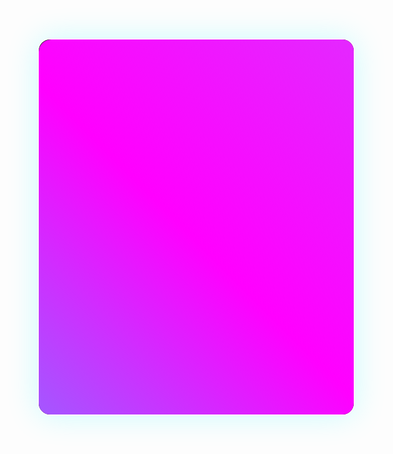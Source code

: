 
<div class="cyber-container" style="position:relative;width:100%;height:600px;background:linear-gradient(135deg,#0a0a0f 0%,#1a1b26 50%,#0a0a0f 100%);overflow:hidden;border-radius:20px;margin:2rem 0;border:2px solid transparent;background-clip:padding-box;box-shadow:0 0 50px rgba(0,243,255,0.2);">
  <div style="position:absolute;top:0;left:0;width:100%;height:100%;border-radius:20px;padding:2px;background:linear-gradient(45deg,#00f3ff,#ff00ff,#b967ff,#00f3ff);background-size:400% 400%;animation:borderFlow 6s ease infinite;z-index:4;pointer-events:none;"></div>
  <svg width="100%" height="100%" style="position:absolute;top:0;left:0;z-index:0;opacity:0.4;"><text x="0.00%" y="-10%" fill="#00F3FF" font-family="monospace" font-size="0.65rem" font-weight="bold">
      <tspan x="0.00%" dy="1.2em" opacity="0">
        ⨕
        <animate attributeName="opacity" values="0;0.30;0" dur="4.27s" begin="0.00s" repeatCount="indefinite"/>
      </tspan><tspan x="0.00%" dy="1.2em" opacity="0">
        ⨅
        <animate attributeName="opacity" values="0;0.50;0" dur="4.27s" begin="0.30s" repeatCount="indefinite"/>
      </tspan><tspan x="0.00%" dy="1.2em" opacity="0">
        ⨀
        <animate attributeName="opacity" values="0;0.70;0" dur="4.27s" begin="0.60s" repeatCount="indefinite"/>
      </tspan><tspan x="0.00%" dy="1.2em" opacity="0">
        ⨅
        <animate attributeName="opacity" values="0;0.90;0" dur="4.27s" begin="0.90s" repeatCount="indefinite"/>
      </tspan>
      <animate attributeName="y" values="-10%;110%" dur="4.27s" repeatCount="indefinite" begin="1.48s"/>
    </text><text x="2.20%" y="-10%" fill="#FF00FF" font-family="monospace" font-size="0.65rem" font-weight="bold">
      <tspan x="2.20%" dy="1.2em" opacity="0">
        オ
        <animate attributeName="opacity" values="0;0.30;0" dur="2.52s" begin="0.00s" repeatCount="indefinite"/>
      </tspan><tspan x="2.20%" dy="1.2em" opacity="0">
        シ
        <animate attributeName="opacity" values="0;0.50;0" dur="2.52s" begin="0.30s" repeatCount="indefinite"/>
      </tspan>
      <animate attributeName="y" values="-10%;110%" dur="2.52s" repeatCount="indefinite" begin="0.70s"/>
    </text><text x="4.40%" y="-10%" fill="#00F3FF" font-family="monospace" font-size="0.65rem" font-weight="bold">
      <tspan x="4.40%" dy="1.2em" opacity="0">
        ウ
        <animate attributeName="opacity" values="0;0.30;0" dur="4.12s" begin="0.00s" repeatCount="indefinite"/>
      </tspan><tspan x="4.40%" dy="1.2em" opacity="0">
        ト
        <animate attributeName="opacity" values="0;0.50;0" dur="4.12s" begin="0.30s" repeatCount="indefinite"/>
      </tspan><tspan x="4.40%" dy="1.2em" opacity="0">
        タ
        <animate attributeName="opacity" values="0;0.70;0" dur="4.12s" begin="0.60s" repeatCount="indefinite"/>
      </tspan><tspan x="4.40%" dy="1.2em" opacity="0">
        エ
        <animate attributeName="opacity" values="0;0.90;0" dur="4.12s" begin="0.90s" repeatCount="indefinite"/>
      </tspan>
      <animate attributeName="y" values="-10%;110%" dur="4.12s" repeatCount="indefinite" begin="3.13s"/>
    </text><text x="6.60%" y="-10%" fill="#00FF41" font-family="monospace" font-size="0.65rem" font-weight="bold">
      <tspan x="6.60%" dy="1.2em" opacity="0">
        0
        <animate attributeName="opacity" values="0;0.30;0" dur="2.69s" begin="0.00s" repeatCount="indefinite"/>
      </tspan><tspan x="6.60%" dy="1.2em" opacity="0">
        0
        <animate attributeName="opacity" values="0;0.50;0" dur="2.69s" begin="0.30s" repeatCount="indefinite"/>
      </tspan><tspan x="6.60%" dy="1.2em" opacity="0">
        1
        <animate attributeName="opacity" values="0;0.70;0" dur="2.69s" begin="0.60s" repeatCount="indefinite"/>
      </tspan>
      <animate attributeName="y" values="-10%;110%" dur="2.69s" repeatCount="indefinite" begin="0.96s"/>
    </text><text x="8.80%" y="-10%" fill="#FF00FF" font-family="monospace" font-size="0.65rem" font-weight="bold">
      <tspan x="8.80%" dy="1.2em" opacity="0">
        ∇
        <animate attributeName="opacity" values="0;0.30;0" dur="4.91s" begin="0.00s" repeatCount="indefinite"/>
      </tspan><tspan x="8.80%" dy="1.2em" opacity="0">
        ≥
        <animate attributeName="opacity" values="0;0.50;0" dur="4.91s" begin="0.30s" repeatCount="indefinite"/>
      </tspan>
      <animate attributeName="y" values="-10%;110%" dur="4.91s" repeatCount="indefinite" begin="3.56s"/>
    </text><text x="11.00%" y="-10%" fill="#B967FF" font-family="monospace" font-size="0.65rem" font-weight="bold">
      <tspan x="11.00%" dy="1.2em" opacity="0">
        ⨝
        <animate attributeName="opacity" values="0;0.30;0" dur="3.75s" begin="0.00s" repeatCount="indefinite"/>
      </tspan><tspan x="11.00%" dy="1.2em" opacity="0">
        ⦻
        <animate attributeName="opacity" values="0;0.50;0" dur="3.75s" begin="0.30s" repeatCount="indefinite"/>
      </tspan><tspan x="11.00%" dy="1.2em" opacity="0">
        ⨍
        <animate attributeName="opacity" values="0;0.70;0" dur="3.75s" begin="0.60s" repeatCount="indefinite"/>
      </tspan><tspan x="11.00%" dy="1.2em" opacity="0">
        ⨏
        <animate attributeName="opacity" values="0;0.90;0" dur="3.75s" begin="0.90s" repeatCount="indefinite"/>
      </tspan>
      <animate attributeName="y" values="-10%;110%" dur="3.75s" repeatCount="indefinite" begin="2.99s"/>
    </text><text x="13.20%" y="-10%" fill="#00F3FF" font-family="monospace" font-size="0.65rem" font-weight="bold">
      <tspan x="13.20%" dy="1.2em" opacity="0">
        チ
        <animate attributeName="opacity" values="0;0.30;0" dur="3.66s" begin="0.00s" repeatCount="indefinite"/>
      </tspan><tspan x="13.20%" dy="1.2em" opacity="0">
        セ
        <animate attributeName="opacity" values="0;0.50;0" dur="3.66s" begin="0.30s" repeatCount="indefinite"/>
      </tspan><tspan x="13.20%" dy="1.2em" opacity="0">
        テ
        <animate attributeName="opacity" values="0;0.70;0" dur="3.66s" begin="0.60s" repeatCount="indefinite"/>
      </tspan>
      <animate attributeName="y" values="-10%;110%" dur="3.66s" repeatCount="indefinite" begin="1.19s"/>
    </text><text x="15.40%" y="-10%" fill="#00FF41" font-family="monospace" font-size="0.65rem" font-weight="bold">
      <tspan x="15.40%" dy="1.2em" opacity="0">
        タ
        <animate attributeName="opacity" values="0;0.30;0" dur="2.82s" begin="0.00s" repeatCount="indefinite"/>
      </tspan>
      <animate attributeName="y" values="-10%;110%" dur="2.82s" repeatCount="indefinite" begin="2.21s"/>
    </text><text x="17.60%" y="-10%" fill="#FFF000" font-family="monospace" font-size="0.65rem" font-weight="bold">
      <tspan x="17.60%" dy="1.2em" opacity="0">
        ⨑
        <animate attributeName="opacity" values="0;0.30;0" dur="4.16s" begin="0.00s" repeatCount="indefinite"/>
      </tspan><tspan x="17.60%" dy="1.2em" opacity="0">
        ⨙
        <animate attributeName="opacity" values="0;0.50;0" dur="4.16s" begin="0.30s" repeatCount="indefinite"/>
      </tspan>
      <animate attributeName="y" values="-10%;110%" dur="4.16s" repeatCount="indefinite" begin="2.21s"/>
    </text><text x="19.80%" y="-10%" fill="#00F3FF" font-family="monospace" font-size="0.65rem" font-weight="bold">
      <tspan x="19.80%" dy="1.2em" opacity="0">
        ト
        <animate attributeName="opacity" values="0;0.30;0" dur="3.92s" begin="0.00s" repeatCount="indefinite"/>
      </tspan><tspan x="19.80%" dy="1.2em" opacity="0">
        ア
        <animate attributeName="opacity" values="0;0.50;0" dur="3.92s" begin="0.30s" repeatCount="indefinite"/>
      </tspan><tspan x="19.80%" dy="1.2em" opacity="0">
        エ
        <animate attributeName="opacity" values="0;0.70;0" dur="3.92s" begin="0.60s" repeatCount="indefinite"/>
      </tspan>
      <animate attributeName="y" values="-10%;110%" dur="3.92s" repeatCount="indefinite" begin="2.82s"/>
    </text><text x="22.00%" y="-10%" fill="#00F3FF" font-family="monospace" font-size="0.65rem" font-weight="bold">
      <tspan x="22.00%" dy="1.2em" opacity="0">
        ⨘
        <animate attributeName="opacity" values="0;0.30;0" dur="4.64s" begin="0.00s" repeatCount="indefinite"/>
      </tspan>
      <animate attributeName="y" values="-10%;110%" dur="4.64s" repeatCount="indefinite" begin="0.29s"/>
    </text><text x="24.20%" y="-10%" fill="#FF00FF" font-family="monospace" font-size="0.65rem" font-weight="bold">
      <tspan x="24.20%" dy="1.2em" opacity="0">
        ≤
        <animate attributeName="opacity" values="0;0.30;0" dur="2.26s" begin="0.00s" repeatCount="indefinite"/>
      </tspan><tspan x="24.20%" dy="1.2em" opacity="0">
        ≤
        <animate attributeName="opacity" values="0;0.50;0" dur="2.26s" begin="0.30s" repeatCount="indefinite"/>
      </tspan><tspan x="24.20%" dy="1.2em" opacity="0">
        ≈
        <animate attributeName="opacity" values="0;0.70;0" dur="2.26s" begin="0.60s" repeatCount="indefinite"/>
      </tspan>
      <animate attributeName="y" values="-10%;110%" dur="2.26s" repeatCount="indefinite" begin="1.27s"/>
    </text><text x="26.40%" y="-10%" fill="#FF00FF" font-family="monospace" font-size="0.65rem" font-weight="bold">
      <tspan x="26.40%" dy="1.2em" opacity="0">
        1
        <animate attributeName="opacity" values="0;0.30;0" dur="3.24s" begin="0.00s" repeatCount="indefinite"/>
      </tspan>
      <animate attributeName="y" values="-10%;110%" dur="3.24s" repeatCount="indefinite" begin="0.19s"/>
    </text><text x="28.60%" y="-10%" fill="#00F3FF" font-family="monospace" font-size="0.65rem" font-weight="bold">
      <tspan x="28.60%" dy="1.2em" opacity="0">
        ソ
        <animate attributeName="opacity" values="0;0.30;0" dur="3.24s" begin="0.00s" repeatCount="indefinite"/>
      </tspan><tspan x="28.60%" dy="1.2em" opacity="0">
        コ
        <animate attributeName="opacity" values="0;0.50;0" dur="3.24s" begin="0.30s" repeatCount="indefinite"/>
      </tspan><tspan x="28.60%" dy="1.2em" opacity="0">
        シ
        <animate attributeName="opacity" values="0;0.70;0" dur="3.24s" begin="0.60s" repeatCount="indefinite"/>
      </tspan>
      <animate attributeName="y" values="-10%;110%" dur="3.24s" repeatCount="indefinite" begin="3.47s"/>
    </text><text x="30.80%" y="-10%" fill="#B967FF" font-family="monospace" font-size="0.65rem" font-weight="bold">
      <tspan x="30.80%" dy="1.2em" opacity="0">
        ⨆
        <animate attributeName="opacity" values="0;0.30;0" dur="3.66s" begin="0.00s" repeatCount="indefinite"/>
      </tspan><tspan x="30.80%" dy="1.2em" opacity="0">
        ⨊
        <animate attributeName="opacity" values="0;0.50;0" dur="3.66s" begin="0.30s" repeatCount="indefinite"/>
      </tspan>
      <animate attributeName="y" values="-10%;110%" dur="3.66s" repeatCount="indefinite" begin="2.03s"/>
    </text><text x="33.00%" y="-10%" fill="#00FF41" font-family="monospace" font-size="0.65rem" font-weight="bold">
      <tspan x="33.00%" dy="1.2em" opacity="0">
        0
        <animate attributeName="opacity" values="0;0.30;0" dur="2.34s" begin="0.00s" repeatCount="indefinite"/>
      </tspan><tspan x="33.00%" dy="1.2em" opacity="0">
        1
        <animate attributeName="opacity" values="0;0.50;0" dur="2.34s" begin="0.30s" repeatCount="indefinite"/>
      </tspan>
      <animate attributeName="y" values="-10%;110%" dur="2.34s" repeatCount="indefinite" begin="1.46s"/>
    </text><text x="35.20%" y="-10%" fill="#B967FF" font-family="monospace" font-size="0.65rem" font-weight="bold">
      <tspan x="35.20%" dy="1.2em" opacity="0">
        ソ
        <animate attributeName="opacity" values="0;0.30;0" dur="4.42s" begin="0.00s" repeatCount="indefinite"/>
      </tspan><tspan x="35.20%" dy="1.2em" opacity="0">
        チ
        <animate attributeName="opacity" values="0;0.50;0" dur="4.42s" begin="0.30s" repeatCount="indefinite"/>
      </tspan>
      <animate attributeName="y" values="-10%;110%" dur="4.42s" repeatCount="indefinite" begin="0.32s"/>
    </text><text x="37.40%" y="-10%" fill="#FFF000" font-family="monospace" font-size="0.65rem" font-weight="bold">
      <tspan x="37.40%" dy="1.2em" opacity="0">
        0
        <animate attributeName="opacity" values="0;0.30;0" dur="3.46s" begin="0.00s" repeatCount="indefinite"/>
      </tspan>
      <animate attributeName="y" values="-10%;110%" dur="3.46s" repeatCount="indefinite" begin="3.43s"/>
    </text><text x="39.60%" y="-10%" fill="#FFF000" font-family="monospace" font-size="0.65rem" font-weight="bold">
      <tspan x="39.60%" dy="1.2em" opacity="0">
        ツ
        <animate attributeName="opacity" values="0;0.30;0" dur="4.83s" begin="0.00s" repeatCount="indefinite"/>
      </tspan><tspan x="39.60%" dy="1.2em" opacity="0">
        イ
        <animate attributeName="opacity" values="0;0.50;0" dur="4.83s" begin="0.30s" repeatCount="indefinite"/>
      </tspan><tspan x="39.60%" dy="1.2em" opacity="0">
        ソ
        <animate attributeName="opacity" values="0;0.70;0" dur="4.83s" begin="0.60s" repeatCount="indefinite"/>
      </tspan><tspan x="39.60%" dy="1.2em" opacity="0">
        コ
        <animate attributeName="opacity" values="0;0.90;0" dur="4.83s" begin="0.90s" repeatCount="indefinite"/>
      </tspan>
      <animate attributeName="y" values="-10%;110%" dur="4.83s" repeatCount="indefinite" begin="1.65s"/>
    </text><text x="41.80%" y="-10%" fill="#FF00FF" font-family="monospace" font-size="0.65rem" font-weight="bold">
      <tspan x="41.80%" dy="1.2em" opacity="0">
        1
        <animate attributeName="opacity" values="0;0.30;0" dur="4.95s" begin="0.00s" repeatCount="indefinite"/>
      </tspan><tspan x="41.80%" dy="1.2em" opacity="0">
        0
        <animate attributeName="opacity" values="0;0.50;0" dur="4.95s" begin="0.30s" repeatCount="indefinite"/>
      </tspan><tspan x="41.80%" dy="1.2em" opacity="0">
        1
        <animate attributeName="opacity" values="0;0.70;0" dur="4.95s" begin="0.60s" repeatCount="indefinite"/>
      </tspan><tspan x="41.80%" dy="1.2em" opacity="0">
        1
        <animate attributeName="opacity" values="0;0.90;0" dur="4.95s" begin="0.90s" repeatCount="indefinite"/>
      </tspan>
      <animate attributeName="y" values="-10%;110%" dur="4.95s" repeatCount="indefinite" begin="2.65s"/>
    </text><text x="44.00%" y="-10%" fill="#00F3FF" font-family="monospace" font-size="0.65rem" font-weight="bold">
      <tspan x="44.00%" dy="1.2em" opacity="0">
        ⨑
        <animate attributeName="opacity" values="0;0.30;0" dur="2.13s" begin="0.00s" repeatCount="indefinite"/>
      </tspan><tspan x="44.00%" dy="1.2em" opacity="0">
        ⨁
        <animate attributeName="opacity" values="0;0.50;0" dur="2.13s" begin="0.30s" repeatCount="indefinite"/>
      </tspan>
      <animate attributeName="y" values="-10%;110%" dur="2.13s" repeatCount="indefinite" begin="1.07s"/>
    </text><text x="46.20%" y="-10%" fill="#FFF000" font-family="monospace" font-size="0.65rem" font-weight="bold">
      <tspan x="46.20%" dy="1.2em" opacity="0">
        ∫
        <animate attributeName="opacity" values="0;0.30;0" dur="3.43s" begin="0.00s" repeatCount="indefinite"/>
      </tspan><tspan x="46.20%" dy="1.2em" opacity="0">
        √
        <animate attributeName="opacity" values="0;0.50;0" dur="3.43s" begin="0.30s" repeatCount="indefinite"/>
      </tspan><tspan x="46.20%" dy="1.2em" opacity="0">
        ∏
        <animate attributeName="opacity" values="0;0.70;0" dur="3.43s" begin="0.60s" repeatCount="indefinite"/>
      </tspan><tspan x="46.20%" dy="1.2em" opacity="0">
        ∏
        <animate attributeName="opacity" values="0;0.90;0" dur="3.43s" begin="0.90s" repeatCount="indefinite"/>
      </tspan>
      <animate attributeName="y" values="-10%;110%" dur="3.43s" repeatCount="indefinite" begin="0.93s"/>
    </text><text x="48.40%" y="-10%" fill="#00F3FF" font-family="monospace" font-size="0.65rem" font-weight="bold">
      <tspan x="48.40%" dy="1.2em" opacity="0">
        ⟁
        <animate attributeName="opacity" values="0;0.30;0" dur="2.77s" begin="0.00s" repeatCount="indefinite"/>
      </tspan>
      <animate attributeName="y" values="-10%;110%" dur="2.77s" repeatCount="indefinite" begin="3.55s"/>
    </text><text x="50.60%" y="-10%" fill="#B967FF" font-family="monospace" font-size="0.65rem" font-weight="bold">
      <tspan x="50.60%" dy="1.2em" opacity="0">
        ウ
        <animate attributeName="opacity" values="0;0.30;0" dur="2.06s" begin="0.00s" repeatCount="indefinite"/>
      </tspan><tspan x="50.60%" dy="1.2em" opacity="0">
        ク
        <animate attributeName="opacity" values="0;0.50;0" dur="2.06s" begin="0.30s" repeatCount="indefinite"/>
      </tspan><tspan x="50.60%" dy="1.2em" opacity="0">
        イ
        <animate attributeName="opacity" values="0;0.70;0" dur="2.06s" begin="0.60s" repeatCount="indefinite"/>
      </tspan>
      <animate attributeName="y" values="-10%;110%" dur="2.06s" repeatCount="indefinite" begin="1.60s"/>
    </text><text x="52.80%" y="-10%" fill="#B967FF" font-family="monospace" font-size="0.65rem" font-weight="bold">
      <tspan x="52.80%" dy="1.2em" opacity="0">
        ⨍
        <animate attributeName="opacity" values="0;0.30;0" dur="3.04s" begin="0.00s" repeatCount="indefinite"/>
      </tspan><tspan x="52.80%" dy="1.2em" opacity="0">
        ⨄
        <animate attributeName="opacity" values="0;0.50;0" dur="3.04s" begin="0.30s" repeatCount="indefinite"/>
      </tspan><tspan x="52.80%" dy="1.2em" opacity="0">
        ⨛
        <animate attributeName="opacity" values="0;0.70;0" dur="3.04s" begin="0.60s" repeatCount="indefinite"/>
      </tspan>
      <animate attributeName="y" values="-10%;110%" dur="3.04s" repeatCount="indefinite" begin="3.40s"/>
    </text><text x="55.00%" y="-10%" fill="#00F3FF" font-family="monospace" font-size="0.65rem" font-weight="bold">
      <tspan x="55.00%" dy="1.2em" opacity="0">
        オ
        <animate attributeName="opacity" values="0;0.30;0" dur="4.37s" begin="0.00s" repeatCount="indefinite"/>
      </tspan>
      <animate attributeName="y" values="-10%;110%" dur="4.37s" repeatCount="indefinite" begin="3.70s"/>
    </text><text x="57.20%" y="-10%" fill="#B967FF" font-family="monospace" font-size="0.65rem" font-weight="bold">
      <tspan x="57.20%" dy="1.2em" opacity="0">
        1
        <animate attributeName="opacity" values="0;0.30;0" dur="2.76s" begin="0.00s" repeatCount="indefinite"/>
      </tspan>
      <animate attributeName="y" values="-10%;110%" dur="2.76s" repeatCount="indefinite" begin="2.81s"/>
    </text><text x="59.40%" y="-10%" fill="#00FF41" font-family="monospace" font-size="0.65rem" font-weight="bold">
      <tspan x="59.40%" dy="1.2em" opacity="0">
        0
        <animate attributeName="opacity" values="0;0.30;0" dur="4.48s" begin="0.00s" repeatCount="indefinite"/>
      </tspan><tspan x="59.40%" dy="1.2em" opacity="0">
        1
        <animate attributeName="opacity" values="0;0.50;0" dur="4.48s" begin="0.30s" repeatCount="indefinite"/>
      </tspan><tspan x="59.40%" dy="1.2em" opacity="0">
        0
        <animate attributeName="opacity" values="0;0.70;0" dur="4.48s" begin="0.60s" repeatCount="indefinite"/>
      </tspan>
      <animate attributeName="y" values="-10%;110%" dur="4.48s" repeatCount="indefinite" begin="1.98s"/>
    </text><text x="61.60%" y="-10%" fill="#B967FF" font-family="monospace" font-size="0.65rem" font-weight="bold">
      <tspan x="61.60%" dy="1.2em" opacity="0">
        ⨏
        <animate attributeName="opacity" values="0;0.30;0" dur="4.30s" begin="0.00s" repeatCount="indefinite"/>
      </tspan>
      <animate attributeName="y" values="-10%;110%" dur="4.30s" repeatCount="indefinite" begin="0.44s"/>
    </text><text x="63.80%" y="-10%" fill="#FF00FF" font-family="monospace" font-size="0.65rem" font-weight="bold">
      <tspan x="63.80%" dy="1.2em" opacity="0">
        ⨅
        <animate attributeName="opacity" values="0;0.30;0" dur="2.62s" begin="0.00s" repeatCount="indefinite"/>
      </tspan><tspan x="63.80%" dy="1.2em" opacity="0">
        ⟁
        <animate attributeName="opacity" values="0;0.50;0" dur="2.62s" begin="0.30s" repeatCount="indefinite"/>
      </tspan><tspan x="63.80%" dy="1.2em" opacity="0">
        ⨚
        <animate attributeName="opacity" values="0;0.70;0" dur="2.62s" begin="0.60s" repeatCount="indefinite"/>
      </tspan><tspan x="63.80%" dy="1.2em" opacity="0">
        ⨜
        <animate attributeName="opacity" values="0;0.90;0" dur="2.62s" begin="0.90s" repeatCount="indefinite"/>
      </tspan>
      <animate attributeName="y" values="-10%;110%" dur="2.62s" repeatCount="indefinite" begin="3.83s"/>
    </text><text x="66.00%" y="-10%" fill="#00F3FF" font-family="monospace" font-size="0.65rem" font-weight="bold">
      <tspan x="66.00%" dy="1.2em" opacity="0">
        1
        <animate attributeName="opacity" values="0;0.30;0" dur="2.16s" begin="0.00s" repeatCount="indefinite"/>
      </tspan>
      <animate attributeName="y" values="-10%;110%" dur="2.16s" repeatCount="indefinite" begin="3.72s"/>
    </text><text x="68.20%" y="-10%" fill="#B967FF" font-family="monospace" font-size="0.65rem" font-weight="bold">
      <tspan x="68.20%" dy="1.2em" opacity="0">
        ⨄
        <animate attributeName="opacity" values="0;0.30;0" dur="4.63s" begin="0.00s" repeatCount="indefinite"/>
      </tspan>
      <animate attributeName="y" values="-10%;110%" dur="4.63s" repeatCount="indefinite" begin="2.11s"/>
    </text><text x="70.40%" y="-10%" fill="#00FF41" font-family="monospace" font-size="0.65rem" font-weight="bold">
      <tspan x="70.40%" dy="1.2em" opacity="0">
        コ
        <animate attributeName="opacity" values="0;0.30;0" dur="2.55s" begin="0.00s" repeatCount="indefinite"/>
      </tspan>
      <animate attributeName="y" values="-10%;110%" dur="2.55s" repeatCount="indefinite" begin="1.36s"/>
    </text><text x="72.60%" y="-10%" fill="#00F3FF" font-family="monospace" font-size="0.65rem" font-weight="bold">
      <tspan x="72.60%" dy="1.2em" opacity="0">
        チ
        <animate attributeName="opacity" values="0;0.30;0" dur="4.52s" begin="0.00s" repeatCount="indefinite"/>
      </tspan>
      <animate attributeName="y" values="-10%;110%" dur="4.52s" repeatCount="indefinite" begin="0.05s"/>
    </text><text x="74.80%" y="-10%" fill="#FFF000" font-family="monospace" font-size="0.65rem" font-weight="bold">
      <tspan x="74.80%" dy="1.2em" opacity="0">
        ≈
        <animate attributeName="opacity" values="0;0.30;0" dur="2.24s" begin="0.00s" repeatCount="indefinite"/>
      </tspan>
      <animate attributeName="y" values="-10%;110%" dur="2.24s" repeatCount="indefinite" begin="3.47s"/>
    </text><text x="77.00%" y="-10%" fill="#B967FF" font-family="monospace" font-size="0.65rem" font-weight="bold">
      <tspan x="77.00%" dy="1.2em" opacity="0">
        √
        <animate attributeName="opacity" values="0;0.30;0" dur="4.20s" begin="0.00s" repeatCount="indefinite"/>
      </tspan><tspan x="77.00%" dy="1.2em" opacity="0">
        √
        <animate attributeName="opacity" values="0;0.50;0" dur="4.20s" begin="0.30s" repeatCount="indefinite"/>
      </tspan><tspan x="77.00%" dy="1.2em" opacity="0">
        ∂
        <animate attributeName="opacity" values="0;0.70;0" dur="4.20s" begin="0.60s" repeatCount="indefinite"/>
      </tspan>
      <animate attributeName="y" values="-10%;110%" dur="4.20s" repeatCount="indefinite" begin="1.44s"/>
    </text><text x="79.20%" y="-10%" fill="#FF00FF" font-family="monospace" font-size="0.65rem" font-weight="bold">
      <tspan x="79.20%" dy="1.2em" opacity="0">
        0
        <animate attributeName="opacity" values="0;0.30;0" dur="4.35s" begin="0.00s" repeatCount="indefinite"/>
      </tspan>
      <animate attributeName="y" values="-10%;110%" dur="4.35s" repeatCount="indefinite" begin="3.89s"/>
    </text><text x="81.40%" y="-10%" fill="#B967FF" font-family="monospace" font-size="0.65rem" font-weight="bold">
      <tspan x="81.40%" dy="1.2em" opacity="0">
        ⨖
        <animate attributeName="opacity" values="0;0.30;0" dur="2.01s" begin="0.00s" repeatCount="indefinite"/>
      </tspan><tspan x="81.40%" dy="1.2em" opacity="0">
        ⦻
        <animate attributeName="opacity" values="0;0.50;0" dur="2.01s" begin="0.30s" repeatCount="indefinite"/>
      </tspan><tspan x="81.40%" dy="1.2em" opacity="0">
        ⨘
        <animate attributeName="opacity" values="0;0.70;0" dur="2.01s" begin="0.60s" repeatCount="indefinite"/>
      </tspan>
      <animate attributeName="y" values="-10%;110%" dur="2.01s" repeatCount="indefinite" begin="1.78s"/>
    </text><text x="83.60%" y="-10%" fill="#00FF41" font-family="monospace" font-size="0.65rem" font-weight="bold">
      <tspan x="83.60%" dy="1.2em" opacity="0">
        0
        <animate attributeName="opacity" values="0;0.30;0" dur="3.56s" begin="0.00s" repeatCount="indefinite"/>
      </tspan><tspan x="83.60%" dy="1.2em" opacity="0">
        1
        <animate attributeName="opacity" values="0;0.50;0" dur="3.56s" begin="0.30s" repeatCount="indefinite"/>
      </tspan><tspan x="83.60%" dy="1.2em" opacity="0">
        1
        <animate attributeName="opacity" values="0;0.70;0" dur="3.56s" begin="0.60s" repeatCount="indefinite"/>
      </tspan><tspan x="83.60%" dy="1.2em" opacity="0">
        0
        <animate attributeName="opacity" values="0;0.90;0" dur="3.56s" begin="0.90s" repeatCount="indefinite"/>
      </tspan>
      <animate attributeName="y" values="-10%;110%" dur="3.56s" repeatCount="indefinite" begin="1.21s"/>
    </text><text x="85.80%" y="-10%" fill="#00FF41" font-family="monospace" font-size="0.65rem" font-weight="bold">
      <tspan x="85.80%" dy="1.2em" opacity="0">
        ≈
        <animate attributeName="opacity" values="0;0.30;0" dur="4.55s" begin="0.00s" repeatCount="indefinite"/>
      </tspan>
      <animate attributeName="y" values="-10%;110%" dur="4.55s" repeatCount="indefinite" begin="0.77s"/>
    </text><text x="88.00%" y="-10%" fill="#FF00FF" font-family="monospace" font-size="0.65rem" font-weight="bold">
      <tspan x="88.00%" dy="1.2em" opacity="0">
        ≠
        <animate attributeName="opacity" values="0;0.30;0" dur="4.07s" begin="0.00s" repeatCount="indefinite"/>
      </tspan><tspan x="88.00%" dy="1.2em" opacity="0">
        ≥
        <animate attributeName="opacity" values="0;0.50;0" dur="4.07s" begin="0.30s" repeatCount="indefinite"/>
      </tspan><tspan x="88.00%" dy="1.2em" opacity="0">
        ∞
        <animate attributeName="opacity" values="0;0.70;0" dur="4.07s" begin="0.60s" repeatCount="indefinite"/>
      </tspan>
      <animate attributeName="y" values="-10%;110%" dur="4.07s" repeatCount="indefinite" begin="3.57s"/>
    </text><text x="90.20%" y="-10%" fill="#00FF41" font-family="monospace" font-size="0.65rem" font-weight="bold">
      <tspan x="90.20%" dy="1.2em" opacity="0">
        0
        <animate attributeName="opacity" values="0;0.30;0" dur="3.97s" begin="0.00s" repeatCount="indefinite"/>
      </tspan>
      <animate attributeName="y" values="-10%;110%" dur="3.97s" repeatCount="indefinite" begin="2.23s"/>
    </text><text x="92.40%" y="-10%" fill="#00F3FF" font-family="monospace" font-size="0.65rem" font-weight="bold">
      <tspan x="92.40%" dy="1.2em" opacity="0">
        0
        <animate attributeName="opacity" values="0;0.30;0" dur="2.07s" begin="0.00s" repeatCount="indefinite"/>
      </tspan><tspan x="92.40%" dy="1.2em" opacity="0">
        0
        <animate attributeName="opacity" values="0;0.50;0" dur="2.07s" begin="0.30s" repeatCount="indefinite"/>
      </tspan><tspan x="92.40%" dy="1.2em" opacity="0">
        0
        <animate attributeName="opacity" values="0;0.70;0" dur="2.07s" begin="0.60s" repeatCount="indefinite"/>
      </tspan>
      <animate attributeName="y" values="-10%;110%" dur="2.07s" repeatCount="indefinite" begin="2.72s"/>
    </text><text x="94.60%" y="-10%" fill="#FFF000" font-family="monospace" font-size="0.65rem" font-weight="bold">
      <tspan x="94.60%" dy="1.2em" opacity="0">
        ∇
        <animate attributeName="opacity" values="0;0.30;0" dur="3.19s" begin="0.00s" repeatCount="indefinite"/>
      </tspan><tspan x="94.60%" dy="1.2em" opacity="0">
        ≠
        <animate attributeName="opacity" values="0;0.50;0" dur="3.19s" begin="0.30s" repeatCount="indefinite"/>
      </tspan>
      <animate attributeName="y" values="-10%;110%" dur="3.19s" repeatCount="indefinite" begin="0.82s"/>
    </text><text x="96.80%" y="-10%" fill="#FF00FF" font-family="monospace" font-size="0.65rem" font-weight="bold">
      <tspan x="96.80%" dy="1.2em" opacity="0">
        ⨘
        <animate attributeName="opacity" values="0;0.30;0" dur="2.27s" begin="0.00s" repeatCount="indefinite"/>
      </tspan><tspan x="96.80%" dy="1.2em" opacity="0">
        ⨍
        <animate attributeName="opacity" values="0;0.50;0" dur="2.27s" begin="0.30s" repeatCount="indefinite"/>
      </tspan><tspan x="96.80%" dy="1.2em" opacity="0">
        ⨎
        <animate attributeName="opacity" values="0;0.70;0" dur="2.27s" begin="0.60s" repeatCount="indefinite"/>
      </tspan><tspan x="96.80%" dy="1.2em" opacity="0">
        ⨓
        <animate attributeName="opacity" values="0;0.90;0" dur="2.27s" begin="0.90s" repeatCount="indefinite"/>
      </tspan>
      <animate attributeName="y" values="-10%;110%" dur="2.27s" repeatCount="indefinite" begin="1.06s"/>
    </text></svg>
  <svg width="100%" height="100%" style="position:absolute;top:0;left:0;z-index:1;opacity:0.8;"><line x1="0%" y1="0%" x2="0%" y2="100%" stroke="#00f3ff" stroke-opacity="0.05">
      <animate attributeName="stroke-opacity" values="0.05;0.15000000000000002;0.05" dur="4s" repeatCount="indefinite"/>
    </line><line x1="0%" y1="0%" x2="100%" y2="0%" stroke="#ff00ff" stroke-opacity="0.05">
      <animate attributeName="stroke-opacity" values="0.05;0.15000000000000002;0.05" dur="3s" repeatCount="indefinite"/>
    </line><line x1="12%" y1="0%" x2="12%" y2="100%" stroke="#00f3ff" stroke-opacity="0.068">
      <animate attributeName="stroke-opacity" values="0.068;0.20400000000000001;0.068" dur="4s" repeatCount="indefinite"/>
    </line><line x1="0%" y1="12%" x2="100%" y2="12%" stroke="#ff00ff" stroke-opacity="0.068">
      <animate attributeName="stroke-opacity" values="0.068;0.20400000000000001;0.068" dur="3s" repeatCount="indefinite"/>
    </line><line x1="24%" y1="0%" x2="24%" y2="100%" stroke="#00f3ff" stroke-opacity="0.086">
      <animate attributeName="stroke-opacity" values="0.086;0.258;0.086" dur="4s" repeatCount="indefinite"/>
    </line><line x1="0%" y1="24%" x2="100%" y2="24%" stroke="#ff00ff" stroke-opacity="0.086">
      <animate attributeName="stroke-opacity" values="0.086;0.258;0.086" dur="3s" repeatCount="indefinite"/>
    </line><line x1="36%" y1="0%" x2="36%" y2="100%" stroke="#00f3ff" stroke-opacity="0.10400000000000001">
      <animate attributeName="stroke-opacity" values="0.10400000000000001;0.31200000000000006;0.10400000000000001" dur="4s" repeatCount="indefinite"/>
    </line><line x1="0%" y1="36%" x2="100%" y2="36%" stroke="#ff00ff" stroke-opacity="0.10400000000000001">
      <animate attributeName="stroke-opacity" values="0.10400000000000001;0.31200000000000006;0.10400000000000001" dur="3s" repeatCount="indefinite"/>
    </line><line x1="48%" y1="0%" x2="48%" y2="100%" stroke="#00f3ff" stroke-opacity="0.122">
      <animate attributeName="stroke-opacity" values="0.122;0.366;0.122" dur="4s" repeatCount="indefinite"/>
    </line><line x1="0%" y1="48%" x2="100%" y2="48%" stroke="#ff00ff" stroke-opacity="0.122">
      <animate attributeName="stroke-opacity" values="0.122;0.366;0.122" dur="3s" repeatCount="indefinite"/>
    </line><line x1="60%" y1="0%" x2="60%" y2="100%" stroke="#00f3ff" stroke-opacity="0.14">
      <animate attributeName="stroke-opacity" values="0.14;0.42000000000000004;0.14" dur="4s" repeatCount="indefinite"/>
    </line><line x1="0%" y1="60%" x2="100%" y2="60%" stroke="#ff00ff" stroke-opacity="0.14">
      <animate attributeName="stroke-opacity" values="0.14;0.42000000000000004;0.14" dur="3s" repeatCount="indefinite"/>
    </line><line x1="72%" y1="0%" x2="72%" y2="100%" stroke="#00f3ff" stroke-opacity="0.158">
      <animate attributeName="stroke-opacity" values="0.158;0.474;0.158" dur="4s" repeatCount="indefinite"/>
    </line><line x1="0%" y1="72%" x2="100%" y2="72%" stroke="#ff00ff" stroke-opacity="0.158">
      <animate attributeName="stroke-opacity" values="0.158;0.474;0.158" dur="3s" repeatCount="indefinite"/>
    </line><line x1="84%" y1="0%" x2="84%" y2="100%" stroke="#00f3ff" stroke-opacity="0.176">
      <animate attributeName="stroke-opacity" values="0.176;0.528;0.176" dur="4s" repeatCount="indefinite"/>
    </line><line x1="0%" y1="84%" x2="100%" y2="84%" stroke="#ff00ff" stroke-opacity="0.176">
      <animate attributeName="stroke-opacity" values="0.176;0.528;0.176" dur="3s" repeatCount="indefinite"/>
    </line><line x1="96%" y1="0%" x2="96%" y2="100%" stroke="#00f3ff" stroke-opacity="0.194">
      <animate attributeName="stroke-opacity" values="0.194;0.5820000000000001;0.194" dur="4s" repeatCount="indefinite"/>
    </line><line x1="0%" y1="96%" x2="100%" y2="96%" stroke="#ff00ff" stroke-opacity="0.194">
      <animate attributeName="stroke-opacity" values="0.194;0.5820000000000001;0.194" dur="3s" repeatCount="indefinite"/>
    </line><circle cx="50%" cy="50%" r="15%" fill="none" stroke="#b967ff" stroke-opacity="0.1" stroke-width="0.5">
      <animate attributeName="r" values="13%;17%;13%" dur="5s" repeatCount="indefinite"/>
    </circle><circle cx="50%" cy="50%" r="30%" fill="none" stroke="#b967ff" stroke-opacity="0.1" stroke-width="0.5">
      <animate attributeName="r" values="28%;32%;28%" dur="6s" repeatCount="indefinite"/>
    </circle><circle cx="50%" cy="50%" r="45%" fill="none" stroke="#b967ff" stroke-opacity="0.1" stroke-width="0.5">
      <animate attributeName="r" values="43%;47%;43%" dur="7s" repeatCount="indefinite"/>
    </circle></svg>
  <svg width="100%" height="100%" style="position:absolute;top:0;left:0;z-index:1;opacity:0.6;">
    <g transform="translate(24.8160822327913, 49.43517529241956)">
      <rect x="-15" y="-10" width="30" height="20" rx="3" fill="#0a0a0f" stroke="#00f3ff" stroke-width="1" opacity="0.8">
        <animate attributeName="stroke" values="#00f3ff;#ff00ff;#00f3ff" dur="3s" repeatCount="indefinite" begin="0s"/>
      </rect>
      <text text-anchor="middle" dominant-baseline="middle" fill="#00f3ff" font-family="monospace" font-size="10" font-weight="bold">
        H
        <animate attributeName="fill" values="#00f3ff;#ff00ff;#00f3ff" dur="3s" repeatCount="indefinite" begin="0s"/>
      </text>
    </g>
    <g transform="translate(58.56467044306484, 44.279588500277356)">
      <rect x="-15" y="-10" width="30" height="20" rx="3" fill="#0a0a0f" stroke="#00f3ff" stroke-width="1" opacity="0.8">
        <animate attributeName="stroke" values="#00f3ff;#ff00ff;#00f3ff" dur="3s" repeatCount="indefinite" begin="0.5s"/>
      </rect>
      <text text-anchor="middle" dominant-baseline="middle" fill="#00f3ff" font-family="monospace" font-size="10" font-weight="bold">
        X
        <animate attributeName="fill" values="#00f3ff;#ff00ff;#00f3ff" dur="3s" repeatCount="indefinite" begin="0.5s"/>
      </text>
    </g>
    <g transform="translate(61.05480550315535, 45.7810830613437)">
      <rect x="-15" y="-10" width="30" height="20" rx="3" fill="#0a0a0f" stroke="#00f3ff" stroke-width="1" opacity="0.8">
        <animate attributeName="stroke" values="#00f3ff;#ff00ff;#00f3ff" dur="3s" repeatCount="indefinite" begin="1s"/>
      </rect>
      <text text-anchor="middle" dominant-baseline="middle" fill="#00f3ff" font-family="monospace" font-size="10" font-weight="bold">
        Y
        <animate attributeName="fill" values="#00f3ff;#ff00ff;#00f3ff" dur="3s" repeatCount="indefinite" begin="1s"/>
      </text>
    </g>
    <g transform="translate(74.25122272298991, 25.024683766530508)">
      <rect x="-15" y="-10" width="30" height="20" rx="3" fill="#0a0a0f" stroke="#00f3ff" stroke-width="1" opacity="0.8">
        <animate attributeName="stroke" values="#00f3ff;#ff00ff;#00f3ff" dur="3s" repeatCount="indefinite" begin="1.5s"/>
      </rect>
      <text text-anchor="middle" dominant-baseline="middle" fill="#00f3ff" font-family="monospace" font-size="10" font-weight="bold">
        Z
        <animate attributeName="fill" values="#00f3ff;#ff00ff;#00f3ff" dur="3s" repeatCount="indefinite" begin="1.5s"/>
      </text>
    </g>
    <g transform="translate(21.31908404905225, 72.69467701048467)">
      <rect x="-15" y="-10" width="30" height="20" rx="3" fill="#0a0a0f" stroke="#00f3ff" stroke-width="1" opacity="0.8">
        <animate attributeName="stroke" values="#00f3ff;#ff00ff;#00f3ff" dur="3s" repeatCount="indefinite" begin="2s"/>
      </rect>
      <text text-anchor="middle" dominant-baseline="middle" fill="#00f3ff" font-family="monospace" font-size="10" font-weight="bold">
        CNOT
        <animate attributeName="fill" values="#00f3ff;#ff00ff;#00f3ff" dur="3s" repeatCount="indefinite" begin="2s"/>
      </text>
    </g>
    <g transform="translate(77.78264150196046, 22.07465070050481)">
      <rect x="-15" y="-10" width="30" height="20" rx="3" fill="#0a0a0f" stroke="#00f3ff" stroke-width="1" opacity="0.8">
        <animate attributeName="stroke" values="#00f3ff;#ff00ff;#00f3ff" dur="3s" repeatCount="indefinite" begin="2.5s"/>
      </rect>
      <text text-anchor="middle" dominant-baseline="middle" fill="#00f3ff" font-family="monospace" font-size="10" font-weight="bold">
        SWAP
        <animate attributeName="fill" values="#00f3ff;#ff00ff;#00f3ff" dur="3s" repeatCount="indefinite" begin="2.5s"/>
      </text>
    </g>
    <g transform="translate(52.864802818390295, 57.825571016629006)">
      <rect x="-15" y="-10" width="30" height="20" rx="3" fill="#0a0a0f" stroke="#00f3ff" stroke-width="1" opacity="0.8">
        <animate attributeName="stroke" values="#00f3ff;#ff00ff;#00f3ff" dur="3s" repeatCount="indefinite" begin="3s"/>
      </rect>
      <text text-anchor="middle" dominant-baseline="middle" fill="#00f3ff" font-family="monospace" font-size="10" font-weight="bold">
        T
        <animate attributeName="fill" values="#00f3ff;#ff00ff;#00f3ff" dur="3s" repeatCount="indefinite" begin="3s"/>
      </text>
    </g>
    <g transform="translate(26.020060592992866, 34.79834563140209)">
      <rect x="-15" y="-10" width="30" height="20" rx="3" fill="#0a0a0f" stroke="#00f3ff" stroke-width="1" opacity="0.8">
        <animate attributeName="stroke" values="#00f3ff;#ff00ff;#00f3ff" dur="3s" repeatCount="indefinite" begin="3.5s"/>
      </rect>
      <text text-anchor="middle" dominant-baseline="middle" fill="#00f3ff" font-family="monospace" font-size="10" font-weight="bold">
        S
        <animate attributeName="fill" values="#00f3ff;#ff00ff;#00f3ff" dur="3s" repeatCount="indefinite" begin="3.5s"/>
      </text>
    </g></svg>
  
  <div style="position:absolute;top:2rem;left:2rem;z-index:3;display:flex;flex-direction:column;gap:1rem;">
    <div class="profile-card" style="background:rgba(10,10,15,0.8);padding:1rem;border-radius:10px;border:1px solid #00f3ff;backdrop-filter:blur(10px);min-width:200px;">
      <div style="display:flex;align-items:center;gap:0.5rem;margin-bottom:0.5rem;">
        <div style="width:8px;height:8px;background:#00ff41;border-radius:50%;"></div>
        <span style="font-family:'Ubuntu Mono',monospace;color:#00f3ff;font-size:0.8rem;">GITHUB STATS</span>
      </div>
      <div style="color:#ff00ff;font-family:'Ubuntu Mono',monospace;font-size:0.7rem;">
        <div>📊 Followers: <span style="color:#00ff41;">growing</span></div>
        <div>⭐ Stars: <span style="color:#00ff41;">rising</span></div>
        <div>📚 Repos: <span style="color:#00ff41;">active</span></div>
      </div>
    </div>
    <div class="profile-card" style="background:rgba(10,10,15,0.8);padding:1rem;border-radius:10px;border:1px solid #ff00ff;backdrop-filter:blur(10px);min-width:200px;">
      <div style="display:flex;align-items:center;gap:0.5rem;margin-bottom:0.5rem;">
        <div style="width:8px;height:8px;background:#b967ff;border-radius:50%;"></div>
        <span style="font-family:'Ubuntu Mono',monospace;color:#ff00ff;font-size:0.8rem;">CODING ACTIVITY</span>
      </div>
      <div style="color:#00f3ff;font-family:'Ubuntu Mono',monospace;font-size:0.7rem;">
        <div>🔄 Current: Quantum Scripts</div>
        <div>📈 Focus: DevOps & Automation</div>
        <div>🎯 Learning: Advanced K8s</div>
      </div>
    </div>
  </div>
  
  <div style="position:absolute;top:50%;left:50%;transform:translate(-50%,-50%);z-index:3;text-align:center;">
    <div style="background:rgba(10,10,15,0.9);padding:2rem;border-radius:15px;border:1px solid #00f3ff;box-shadow:0 0 30px rgba(0,243,255,0.3);backdrop-filter:blur(10px);">
      <a href="https://git.io/typing-svg" style="text-decoration:none;">
        <img 
          src="https://readme-typing-svg.herokuapp.com?font=Ubuntu+Mono&weight=600&size=22&duration=2000&pause=500&color=00F3FF&background=0a0a0f00&center=true&vCenter=true&width=550&height=80&lines=ℌ𝔢𝔩𝔩𝔬+𝔗𝔥𝔢𝔯𝔢;ℑ'𝔪+ɬɧɛ+ɠıɬƈɧ;𝔚𝔢𝔩𝔠𝔬𝔪𝔢+𝔱𝔬+𝔪𝔶+𝔮𝔲𝔞𝔫𝔱𝔲𝔪+𝔯𝔢𝔞𝔩𝔪;𝔖𝔥𝔢𝔩𝔩+𝔖𝔠𝔯𝔦𝔭𝔱+𝔈𝔫𝔱𝔥𝔲𝔰𝔦𝔞𝔰𝔱;𝔏𝔦𝔫𝔲𝔵+%26+𝔇𝔢𝔳𝔒𝔭𝔰+𝔈𝔵𝔭𝔩𝔬𝔯𝔢𝔯;𝔒𝔭𝔢𝔫+𝔖𝔬𝔲𝔯𝔠𝔢+ℭ𝔬𝔫𝔱𝔯𝔦𝔟𝔲𝔱𝔬𝔯;𝔄𝔩𝔴𝔞𝔶𝔰+𝔏𝔢𝔞𝔯𝔫𝔦𝔫𝔤+%F0%9F%92%A1" 
          alt="Cyberpunk Typing Animation"
          style="filter: drop-shadow(0 0 15px rgba(0,243,255,0.7)) drop-shadow(0 0 25px rgba(0,243,255,0.4));"
        />
      </a>
      <div style="margin-top:1rem;font-family:'Ubuntu Mono',monospace;font-size:0.8rem;color:#ff00ff;">
        <span style="color:#00f3ff;">//</span> Quantum Developer | Cyberpunk Architect
      </div>
    </div>
  </div>
  
  <div style="position:absolute;bottom:2rem;right:2rem;z-index:3;display:flex;gap:1rem;">
    <a href="https://github.com/Thugger069" style="text-decoration:none;">
      <div class="social-btn" style="background:rgba(0,243,255,0.1);padding:0.5rem 1rem;border-radius:25px;border:1px solid #00f3ff;color:#00f3ff;font-family:'Ubuntu Mono',monospace;font-size:0.8rem;transition:all 0.3s ease;display:flex;align-items:center;gap:0.5rem;">
        <span>🐙</span> GitHub
      </div>
    </a>
    <a href="https://twitter.com/yourhandle" style="text-decoration:none;">
      <div class="social-btn" style="background:rgba(255,0,255,0.1);padding:0.5rem 1rem;border-radius:25px;border:1px solid #ff00ff;color:#ff00ff;font-family:'Ubuntu Mono',monospace;font-size:0.8rem;transition:all 0.3s ease;display:flex;align-items:center;gap:0.5rem;">
        <span>🐦</span> Twitter
      </div>
    </a>
    <a href="https://linkedin.com/in/yourprofile" style="text-decoration:none;">
      <div class="social-btn" style="background:rgba(185,103,255,0.1);padding:0.5rem 1rem;border-radius:25px;border:1px solid #b967ff;color:#b967ff;font-family:'Ubuntu Mono',monospace;font-size:0.8rem;transition:all 0.3s ease;display:flex;align-items:center;gap:0.5rem;">
        <span>💼</span> LinkedIn
      </div>
    </a>
  </div>
  <div style="position:absolute;bottom:1rem;left:2rem;z-index:3;font-family:'Ubuntu Mono',monospace;font-size:0.7rem;color:#00ff41;">
    <span style="color:#ff00ff;">▶</span> SYSTEM: <span style="color:#00f3ff;">QUANTUM_READY</span> | UPDATED: Wed, 15 Oct 2025 07:57:41 UTC
  </div>
  <div style="position:absolute;top:0;left:0;width:100%;height:100%;background:repeating-linear-gradient(0deg, rgba(0,0,0,0) 0px, rgba(0,0,0,0) 1px, rgba(0,243,255,0.03) 2px, rgba(0,0,0,0) 3px);z-index:2;pointer-events:none;"></div>
</div>

<style>
  @keyframes borderFlow {
    0% { background-position: 0% 50%; }
    50% { background-position: 100% 50%; }
    100% { background-position: 0% 50%; }
  }
  .cyber-container:hover {
    box-shadow: 0 0 60px rgba(0,243,255,0.4), inset 0 0 40px rgba(0,243,255,0.2);
    transform: translateY(-3px);
    transition: all 0.3s ease;
  }
  .profile-card:hover {
    transform: translateY(-2px);
    box-shadow: 0 0 20px rgba(0,243,255,0.3);
    transition: all 0.3s ease;
  }
  .social-btn:hover {
    transform: translateY(-2px);
    box-shadow: 0 0 15px currentColor;
    background: rgba(255,255,255,0.1) !important;
    transition: all 0.3s ease;
  }
</style>

